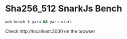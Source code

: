 # Sha256_512 SnarkJs Bench

```sh
web-bench $ yarn && yarn start
```
 
 Check http://localhost:3000 on the browser